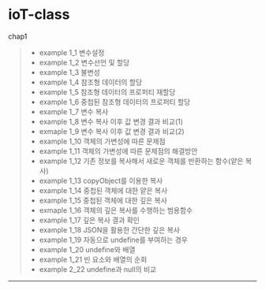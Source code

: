 # ioT-class

chap1
  > * example 1_1  변수설정
  > * example 1_2 변수선언 및 할당
  > * example 1_3 불변성
  > * example 1_4 참조형 데이터의 할당
  > * example 1_5 참조형 데이터의 프로퍼티 재할당
  > * example 1_6 중첩된 참조형 데이터의 프로퍼티 할당
  > * example 1_7 변수 복사
  > * example 1_8 변수 복사 이후 값 변경 결과 비교(1)
  > * exmaple 1_9 변수 복사 이후 값 변경 결과 비교(2)
  > * example 1_10 객체의 가변성에 따른 문제점
  > * example 1_11 객체의 가변성에 따른 문제점의 해결방안
  > * example 1_12 기존 정보를 복사해서 새로운 객체를 반환하는 함수(얕은 복사)
  > * example 1_13 copyObject를 이용한 복사
  > * example 1_14 중첩된 객체에 대한 얕은 복사
  > * example 1_15 중첩된 객체에 대한 깊은 복사
  > * exmaple 1_16 객체의 깊은 복사를 수행하는 범용함수
  > * example 1_17 깊은 복사 결과 확인
  > * example 1_18 JSON을 활용한 간단한 깊은 복사
  > * example 1_19 자동으로 undefine를 부여하는 경우
  > * example 1_20 undefine와 배열
  > * example 1_21 빈 요소와 배열의 순회
  > * example 2_22 undefine과 null의 비교

--------------------------------------------------------------------------------------
